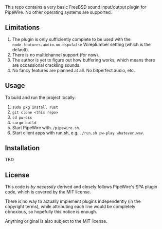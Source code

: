 This repo contains a very basic FreeBSD sound input/output plugin for PipeWire.
No other operating systems are supported.

## Limitations

1. The plugin is only sufficiently complete to be used with the
`node.features.audio.no-dsp=false` Wireplumber setting (which is the default).
1. There is no multichannel support (for now).
1. The author is yet to figure out how buffering works,
which means there are occassional crackling sounds.
1. No fancy features are planned at all. No bitperfect audio, etc.

## Usage

To build and run the project locally:
1. `sudo pkg install rust`
1. `git clone <this repo>`
1. `cd pw-oss`
1. `cargo build`
1. Start PipeWire with`./pipewire.sh`.
1. Start client apps with run.sh, e.g. `./run.sh pw-play whatever.wav`.

## Installation

TBD

## License

This code is *by necessity* derived and closely follows PipeWire's SPA
plugin code, which is covered by the MIT license.

There is no way to actually implement plugins independently
(in the copyright terms), while attributing each line would be
completely obnoxious, so hopefully this notice is enough.

Anything original is also subject to the MIT license.
